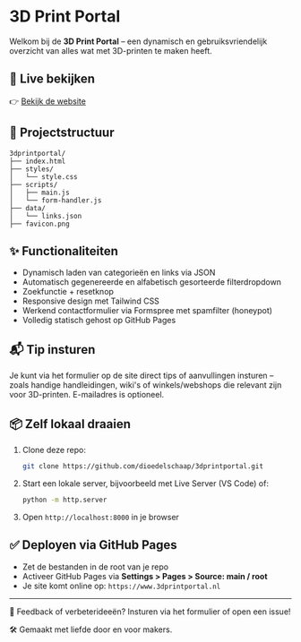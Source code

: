 # 3D Print Portal

Welkom bij de **3D Print Portal** – een dynamisch en gebruiksvriendelijk overzicht van alles wat met 3D-printen te maken heeft.

## 🔗 Live bekijken

👉 [Bekijk de website](https://www.3dprintportal.nl)

## 📁 Projectstructuur

```
3dprintportal/
├── index.html
├── styles/
│   └── style.css
├── scripts/
│   ├── main.js
│   └── form-handler.js
├── data/
│   └── links.json
├── favicon.png
```

## ✨ Functionaliteiten

- Dynamisch laden van categorieën en links via JSON
- Automatisch gegenereerde en alfabetisch gesorteerde filterdropdown
- Zoekfunctie + resetknop
- Responsive design met Tailwind CSS
- Werkend contactformulier via Formspree met spamfilter (honeypot)
- Volledig statisch gehost op GitHub Pages

## 📬 Tip insturen

Je kunt via het formulier op de site direct tips of aanvullingen insturen – zoals handige handleidingen, wiki's of winkels/webshops die relevant zijn voor 3D-printen. E-mailadres is optioneel.

## 📦 Zelf lokaal draaien

1. Clone deze repo:
   ```bash
   git clone https://github.com/dioedelschaap/3dprintportal.git
   ```
2. Start een lokale server, bijvoorbeeld met Live Server (VS Code) of:
   ```bash
   python -m http.server
   ```
3. Open `http://localhost:8000` in je browser

## ✅ Deployen via GitHub Pages

- Zet de bestanden in de root van je repo
- Activeer GitHub Pages via **Settings > Pages > Source: main / root**
- Je site komt online op: `https://www.3dprintportal.nl`

---

💬 Feedback of verbeterideeën? Insturen via het formulier of open een issue!

🛠️ Gemaakt met liefde door en voor makers.

